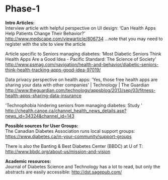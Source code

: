 # Phase-1


**Intro Articles:** <br>
Interview article with helpful perspective on UI design:
‘Can Health Apps Help Patients Change Their Behavior?’
http://www.medscape.com/viewarticle/806734
…note that you may need to register with the site to view the article

Article specific to Seniors managing diabetes:
‘Most Diabetic Seniors Think Health Apps Are a Good Idea - Pacific Standard: The Science of Society’
http://www.psmag.com/navigation/health-and-behavior/diabetic-seniors-think-health-tracking-apps-good-idea-97019/

Data privacy perspective on health apps:
'Yes, those free health apps are sharing your data with other companies' | Technology | The Guardian
http://www.theguardian.com/technology/appsblog/2013/sep/03/fitness-health-apps-sharing-data-insurance

'Technophobia hindering seniors from managing diabetes: Study '
http://chealth.canoe.ca/channel_health_news_details.asp?news_id=34324&channel_id=143

**Possible sources for User Groups:** <br>
The Canadian Diabetes Association runs local support groups:
https://www.diabetes.ca/in-your-community/support-groups

There is also the Banting & Best Diabetes Center (BBDC) at U of T:
http://www.bbdc.org/about-us/mission-and-vision


**Academic resources:** <br>
Journal of Diabetes Science and Technology has a lot to read, but only the abstracts are easily accessible:
http://dst.sagepub.com/
